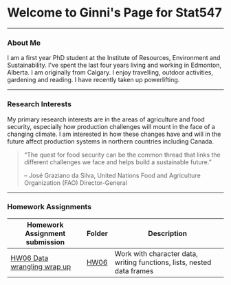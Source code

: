 # Welcome to Ginni's Page for Stat547
***

### About Me 
I am a first year PhD student at the Institute of Resources, Environment and Sustainability.  I've spent the last four years living and working in Edmonton, Alberta. I am originally from Calgary.  I enjoy travelling, outdoor activities, gardening and reading. I have recently taken up powerlifting.

***
### Research Interests
My primary research interests are in the areas of agriculture and food security, especially how production challenges will mount in the face of a changing climate. I am interested in how these changes have and will in the future affect production systems in northern countries including Canada.

>“The quest for food security can be the common thread that links the different challenges we face and helps build a sustainable future.”
>
>– José Graziano da Silva, United Nations Food and Agriculture Organization (FAO) Director-General


***
### Homework Assignments

Homework Assignment submission | Folder |Description
------------------------------|----------------|-------------------------------------
[HW06 Data wrangling wrap up](https://cdn.rawgit.com/gbraich/STAT547-hw-Braich-Gurneet/18fc7514/hw06/hw06.html) | [HW06](https://github.com/gbraich/STAT547-hw-Braich-Gurneet/tree/master/hw06) | Work with character data, writing functions, lists, nested data frames
